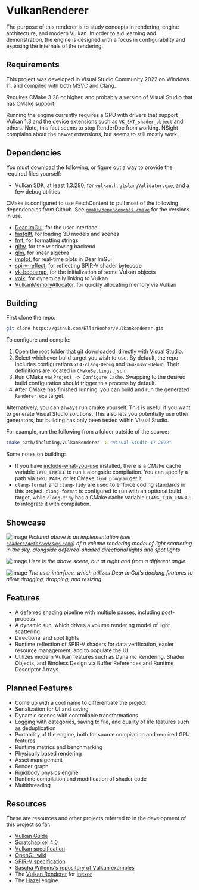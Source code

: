 # VulkanRenderer

The purpose of this renderer is to study concepts in rendering, engine architecture, and modern Vulkan. In order to aid learning and demonstration, the engine is designed with a focus in configurability and exposing the internals of the rendering.

## Requirements

This project was developed in Visual Studio Community 2022 on Windows 11, and compiled with both MSVC and Clang.

Requires CMake 3.28 or higher, and probably a version of Visual Studio that has CMake support.

Running the engine currently requires a GPU with drivers that support Vulkan 1.3 and the device extensions such as `VK_EXT_shader_object` and others. Note, this fact seems to stop RenderDoc from working. NSight complains about the newer extensions, but seems to still mostly work.

## Dependencies
You must download the following, or figure out a way to provide the required files yourself:

- [Vulkan SDK](https://vulkan.lunarg.com/), at least 1.3.280, for `vulkan.h`, `glslangValidator.exe`, and a few debug utilities

CMake is configured to use FetchContent to pull most of the following dependencies from Github. See [`cmake/dependencies.cmake`](cmake/dependencies.cmake) for the versions in use.

- [Dear ImGui](https://github.com/ocornut/imgui), for the user interface
- [fastgltf](https://github.com/spnda/fastgltf.git), for loading 3D models and scenes
- [fmt](https://github.com/fmtlib/fmt.git), for formatting strings
- [glfw](https://github.com/glfw/glfw.git), for the windowing backend
- [glm](https://github.com/g-truc/glm.git), for linear algebra
- [implot](https://github.com/epezent/implot), for real-time plots in Dear ImGui
- [spirv-reflect](https://github.com/KhronosGroup/SPIRV-Reflect.git), for reflecting SPIR-V shader bytecode
- [vk-bootstrap](https://github.com/charles-lunarg/vk-bootstrap.git), for the initialization of some Vulkan objects
- [volk](https://github.com/zeux/volk.git), for dynamically linking to Vulkan
- [VulkanMemoryAllocator](https://github.com/GPUOpen-LibrariesAndSDKs/VulkanMemoryAllocator.git), for quickly allocating memory via Vulkan

## Building

First clone the repo:

```bash
git clone https://github.com/EllarBooher/VulkanRenderer.git
```

To configure and compile:

1. Open the root folder that git downloaded, directly with Visual Studio.
2. Select whichever build target you wish to use. By default, the repo includes configurations `x64-clang-Debug` and `x64-msvc-Debug`. Their definitions are located in `CMakeSettings.json`.
3. Run CMake via `Project -> Configure Cache`. Swapping to the desired build configuration should trigger this process by default.
4. After CMake has finished running, you can build and run the generated `Renderer.exe` target.

Alternatively, you can always run cmake yourself. This is useful if you want to generate Visual Studio solutions. This also lets you potentially use other generators, but building has only been tested within Visual Studio.

For example, run the following from a folder outside of the source:

```bash
cmake path/including/VulkanRenderer -G "Visual Studio 17 2022"
```

Some notes on building:
- If you have [include-what-you-use](https://github.com/include-what-you-use/include-what-you-use) installed, there is a CMake cache variable `IWYU_ENABLE` to run it alongside compilation. You can specify a path via `IWYU_PATH`, or let CMake `find_program` get it.
- `clang-format` and `clang-tidy` are used to enforce coding standards in this project. `clang-format` is configured to run with an optional build target, while `clang-tidy` has a CMake cache variable `CLANG_TIDY_ENABLE` to integrate it with compilation.

## Showcase

![image](assets/screenshots/deferred_sunset.png)
*Pictured above is an implementation (see [`shaders/deferred/sky.comp`](shaders/deferred/sky.comp)) of a volume rendering model of light scattering in the sky, alongside deferred-shaded directional lights and spot lights*

![image](assets/screenshots/deferred_night.png)
*Here is the above scene, but at night and from a different angle.*

![image](assets/screenshots/interface.png)
*The user interface, which utilizes Dear ImGui's docking features to allow dragging, dropping, and resizing*

## Features

- A deferred shading pipeline with multiple passes, including post-process
- A dynamic sun, which drives a volume rendering model of light scattering
- Directional and spot lights
- Runtime reflection of SPIR-V shaders for data verification, easier resource management, and to populate the UI
- Utilizes modern Vulkan features such as Dynamic Rendering, Shader Objects, and Bindless Design via Buffer References and Runtime Descriptor Arrays

## Planned Features

- Come up with a cool name to differentiate the project
- Serialization for UI and saving
- Dynamic scenes with controllable transformations
- Logging with categories, saving to file, and quality of life features such as deduplication
- Portability of the engine, both for source compilation and required GPU features
- Runtime metrics and benchmarking
- Physically based rendering
- Asset management
- Render graph
- Rigidbody physics engine
- Runtime compilation and modification of shader code
- Multithreading

## Resources

These are resources and other projects referred to in the development of this project so far.

- [Vulkan Guide](https://vkguide.dev/)
- [Scratchapixel 4.0](https://www.scratchapixel.com/index.html)
- [Vulkan specification](https://registry.khronos.org/vulkan/specs/1.3-extensions/html/vkspec.html)
- [OpenGL wiki](https://www.khronos.org/opengl/wiki/Core_Language_(GLSL))
- [SPIR-V specification](https://registry.khronos.org/SPIR-V/specs/unified1/SPIRV.html)
- [Sascha Willems's repository of Vulkan examples](https://github.com/SaschaWillems/Vulkan)
- The [Vulkan Renderer](https://github.com/inexorgame/vulkan-renderer) for [Inexor](https://inexor.org/)
- The [Hazel](https://github.com/TheCherno/Hazel) engine
